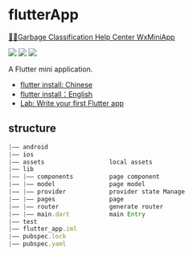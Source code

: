 # flutterApp

[🚮🚮Garbage Classification Help Center  WxMiniApp](https://github.com/HerryLo/WxSapp)

![](https://img.shields.io/badge/-Flutter-brightgreen)
![](https://img.shields.io/badge/-Provider-brightgreen)
![](https://img.shields.io/badge/-dio-brightgreen)

A Flutter mini application.

- [flutter install: Chinese](https://juejin.im/post/5be3d54cf265da611d6624d3)
- [flutter install：English](https://flutter.dev/docs/get-started/install)
- [Lab: Write your first Flutter app](https://flutter.dev/docs/get-started/codelab)

## structure

```JavaScript
|—— android
|—— ios
|—— assets                  local assets
|—— lib
|—— |—— components          page component
|—— |—— model               page model
|—— |—— provider            provider state Manage
|—— |—— pages               page
|—— |—— router              generate router
|—— |—— main.dart           main Entry
|—— test
|—— flutter_app.iml
|—— pubspec.lock
|—— pubspec.yaml
```

